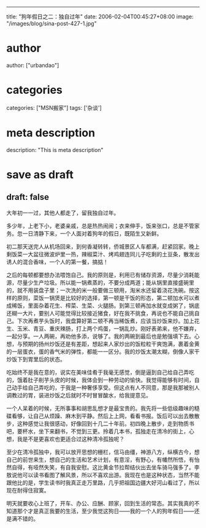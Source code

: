 
---
title: "狗年假日之二：独自过年"
date: 2006-02-04T00:45:27+08:00
image: "/images/blog/sina-post-427-1.jpg"
# author
author: ["urbandao"]
# categories
categories: ["MSN搬家"]
tags: ['杂谈']
# meta description
description: "This is meta description"
# save as draft
draft: false
---

大年初一一过，其他人都走了，留我独自过年。

多少年，上老下小，老婆亲戚，总是热热闹闹；衣来伸手，饭来张口，总是不管家务。忽一日清静下来，一个人面对着狗年的假日，既陌生又新鲜。

初二那天送完人从机场回来，到何香凝转转，侨城景区人车都满，赶紧回家。晚上剩饭菜一大盆往微波炉里一热，辣椒菜汁、烤鸡翅连同儿子吃剩的土豆条，散发出诱人的混合香味，一个人的第一餐，搞掂！

之后的每顿都要想办法喂饱自己。我的原则是，利用已有储存资源，尽量少消耗能源，尽量少生产垃圾。所以能一锅煮蒸的，不要分成两道；能从锅里直接盛碗里的，就不用装盘子里；一次洗的米一般要做三顿用，淘米水还留着浇花洗碗。按这样的原则，菜饭一锅煲是比较好的选择，第一顿是干饭的形态，第二顿加水可以煮成稀饭，里面杂着花生、榨菜、生菜、火腿肠。到第三顿再加水就变成粥了，锅底还糊一大片，要别人可能觉得比较接近猪食，好在我不挑食，再说也不能自己挑自己。下次再煮芋头饭时，我盘算好第二顿不再当稀饭煮，应该当炒饭来炒。加上花生、玉米、青豆、重庆辣肠，打上两个鸡蛋，一锅乱炒。刚好表弟来，他不嫌弃，一起分享。一人两碗，再劝他多添，说够了。我的两碗到最后也是勉强填下去。心想，与预期的扬州炒饭还是有差距，想起来人家炒出的饭粒粒干爽饱满，裹着金黄的一层蛋衣，蛋的香气米的弹性，都能一一区分。我的炒饭太潮太糊，倒像人家干炒饭下到胃里后的状态。

吃始终不是我在意的，说实在美味佳肴于我毫无感觉，倒是逼到自己给自己弄吃的，饿着肚子削芋头皮的时候，我体会到一种劳动的愉快。我觉得能够有时间，自己动手给自己弄吃的，于我是一种奢侈享受。但这点有人不同意，那是我那被别人调教过的胃，装进炒饭之后就时不时冒冒酸水，给我提意见。

一个人呆着的时候，无所事事和胡思乱想才是最宝贵的。我先将一些低级趣味的糙碟看够，让自己从烦躁、麻木到平静。然后上上网，看看书报。饭后可以出去散散步，这种感觉让我很感动，好像回到十几二十年前。初四晚上散步，走到物质书吧，要杯水，坐下来翻书，不觉到三更。拎着几本书，孤独走在清冷的街上，心想，我是不是更喜欢也更适合过这种清冷孤独呢？

至少在清冷孤独中，我可以放开思想的栅栏，信马由缰，神游八方，纵横古今，想自己的前世来生，想自己的生活和艺术计划，有意淫，有野心，有幡然所悟，有怡然自得，有哑然失笑，有自我安慰。这比黄金节拉帮结伙出去坐车骑马强多了。李敖说他可以读书看图了解风景，所以不喜欢出游。我现在也是这种状态，当然不能跟他比的是，学生读书时我真正走万里路，几乎把祖国边疆大好河山看过了，所以现在耐得住寂寞。

明天就要收心上班了，开车、办公、应酬、顾家，回到生活的常态。其实我真的不知道那个才是真正我要的生活，至少我觉这狗日——我的一个人的狗年假日——还是满不错的。

